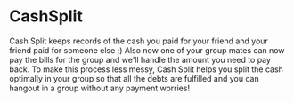# CashSplit
Cash Split keeps records of the cash you paid for your friend and your friend paid for someone else ;) Also now one of your group mates can now pay the bills for the group and we'll handle the amount you need to pay back. To make this process less messy, Cash Split helps you split the cash optimally in your group so that all the debts are fulfilled and you can hangout in a group without any payment worries!
